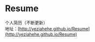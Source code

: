 Resume
======
个人简历（不断更新）<br />
地址：[http://yeziahehe.github.io/Resume](http://yeziahehe.github.io/Resume)
